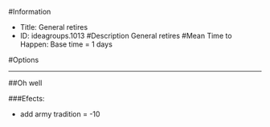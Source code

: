 #Information
 - Title: General retires
 - ID: ideagroups.1013
#Description
General retires
#Mean Time to Happen:
Base time = 1 days

#Options

___
##Oh well

###Efects:<ul><li>add army tradition = -10</li></ul>
